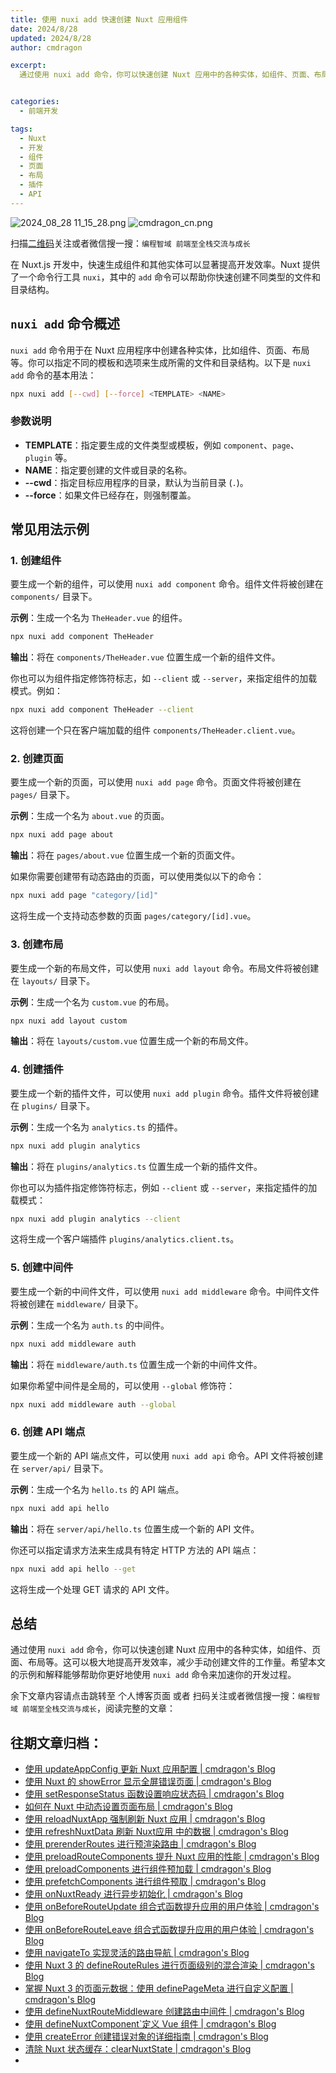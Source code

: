 ```yaml
---
title: 使用 nuxi add 快速创建 Nuxt 应用组件
date: 2024/8/28
updated: 2024/8/28
author: cmdragon

excerpt:
  通过使用 nuxi add 命令，你可以快速创建 Nuxt 应用中的各种实体，如组件、页面、布局等。这可以极大地提高开发效率，减少手动创建文件的工作量。希望本文的示例和解释能够帮助你更好地使用 nuxi add 命令来加速你的开发过程。


categories:
  - 前端开发

tags:
  - Nuxt
  - 开发
  - 组件
  - 页面
  - 布局
  - 插件
  - API
---
```


<img src="https://static.amd794.com/blog/images/2024_08_28 11_15_28.png@blog" title="2024_08_28 11_15_28.png" alt="2024_08_28 11_15_28.png"/>

<img src="https://api2.cmdragon.cn/upload/cmder/20250304_012821924.jpg" title="cmdragon_cn.png" alt="cmdragon_cn.png"/>


扫描[二维码](https://api2.cmdragon.cn/upload/cmder/20250304_012821924.jpg)关注或者微信搜一搜：`编程智域 前端至全栈交流与成长`



在 Nuxt.js 开发中，快速生成组件和其他实体可以显著提高开发效率。Nuxt 提供了一个命令行工具 `nuxi`，其中的 `add` 命令可以帮助你快速创建不同类型的文件和目录结构。

## `nuxi add` 命令概述

`nuxi add` 命令用于在 Nuxt 应用程序中创建各种实体，比如组件、页面、布局等。你可以指定不同的模板和选项来生成所需的文件和目录结构。以下是 `nuxi add` 命令的基本用法：

```bash
npx nuxi add [--cwd] [--force] <TEMPLATE> <NAME>
```

### 参数说明

- **TEMPLATE**：指定要生成的文件类型或模板，例如 `component`、`page`、`plugin` 等。
- **NAME**：指定要创建的文件或目录的名称。
- **--cwd**：指定目标应用程序的目录，默认为当前目录 (`.`)。
- **--force**：如果文件已经存在，则强制覆盖。

## 常见用法示例

### 1. 创建组件

要生成一个新的组件，可以使用 `nuxi add component` 命令。组件文件将被创建在 `components/` 目录下。

**示例**：生成一个名为 `TheHeader.vue` 的组件。

```bash
npx nuxi add component TheHeader
```

**输出**：将在 `components/TheHeader.vue` 位置生成一个新的组件文件。

你也可以为组件指定修饰符标志，如 `--client` 或 `--server`，来指定组件的加载模式。例如：

```bash
npx nuxi add component TheHeader --client
```

这将创建一个只在客户端加载的组件 `components/TheHeader.client.vue`。

### 2. 创建页面

要生成一个新的页面，可以使用 `nuxi add page` 命令。页面文件将被创建在 `pages/` 目录下。

**示例**：生成一个名为 `about.vue` 的页面。

```bash
npx nuxi add page about
```

**输出**：将在 `pages/about.vue` 位置生成一个新的页面文件。

如果你需要创建带有动态路由的页面，可以使用类似以下的命令：

```bash
npx nuxi add page "category/[id]"
```

这将生成一个支持动态参数的页面 `pages/category/[id].vue`。

### 3. 创建布局

要生成一个新的布局文件，可以使用 `nuxi add layout` 命令。布局文件将被创建在 `layouts/` 目录下。

**示例**：生成一个名为 `custom.vue` 的布局。

```bash
npx nuxi add layout custom
```

**输出**：将在 `layouts/custom.vue` 位置生成一个新的布局文件。

### 4. 创建插件

要生成一个新的插件文件，可以使用 `nuxi add plugin` 命令。插件文件将被创建在 `plugins/` 目录下。

**示例**：生成一个名为 `analytics.ts` 的插件。

```bash
npx nuxi add plugin analytics
```

**输出**：将在 `plugins/analytics.ts` 位置生成一个新的插件文件。

你也可以为插件指定修饰符标志，例如 `--client` 或 `--server`，来指定插件的加载模式：

```bash
npx nuxi add plugin analytics --client
```

这将生成一个客户端插件 `plugins/analytics.client.ts`。

### 5. 创建中间件

要生成一个新的中间件文件，可以使用 `nuxi add middleware` 命令。中间件文件将被创建在 `middleware/` 目录下。

**示例**：生成一个名为 `auth.ts` 的中间件。

```bash
npx nuxi add middleware auth
```

**输出**：将在 `middleware/auth.ts` 位置生成一个新的中间件文件。

如果你希望中间件是全局的，可以使用 `--global` 修饰符：

```bash
npx nuxi add middleware auth --global
```

### 6. 创建 API 端点

要生成一个新的 API 端点文件，可以使用 `nuxi add api` 命令。API 文件将被创建在 `server/api/` 目录下。

**示例**：生成一个名为 `hello.ts` 的 API 端点。

```bash
npx nuxi add api hello
```

**输出**：将在 `server/api/hello.ts` 位置生成一个新的 API 文件。

你还可以指定请求方法来生成具有特定 HTTP 方法的 API 端点：

```bash
npx nuxi add api hello --get
```

这将生成一个处理 GET 请求的 API 文件。

## 总结

通过使用 `nuxi add` 命令，你可以快速创建 Nuxt 应用中的各种实体，如组件、页面、布局等。这可以极大地提高开发效率，减少手动创建文件的工作量。希望本文的示例和解释能够帮助你更好地使用 `nuxi add` 命令来加速你的开发过程。

余下文章内容请点击跳转至 个人博客页面 或者 扫码关注或者微信搜一搜：`编程智域 前端至全栈交流与成长`，阅读完整的文章：

## 往期文章归档：

- [使用 updateAppConfig 更新 Nuxt 应用配置 | cmdragon's Blog](https://blog.cmdragon.cn/posts/17068dabc456/)
- [使用 Nuxt 的 showError 显示全屏错误页面 | cmdragon's Blog](https://blog.cmdragon.cn/posts/4f44ac49742b/)
- [使用 setResponseStatus 函数设置响应状态码 | cmdragon's Blog](https://blog.cmdragon.cn/posts/0e3e22c2447a/)
- [如何在 Nuxt 中动态设置页面布局 | cmdragon's Blog](https://blog.cmdragon.cn/posts/6168aad26848/)
- [使用 reloadNuxtApp 强制刷新 Nuxt 应用 | cmdragon's Blog](https://blog.cmdragon.cn/posts/c2c24219f5c0/)
- [使用 refreshNuxtData 刷新 Nuxt应用 中的数据 | cmdragon's Blog](https://blog.cmdragon.cn/posts/7696049934fb/)
- [使用 prerenderRoutes 进行预渲染路由 | cmdragon's Blog](https://blog.cmdragon.cn/posts/b28890e5d54d/)
- [使用 preloadRouteComponents 提升 Nuxt 应用的性能 | cmdragon's Blog](https://blog.cmdragon.cn/posts/851697425a66/)
- [使用 preloadComponents 进行组件预加载 | cmdragon's Blog](https://blog.cmdragon.cn/posts/6f58e9a6735b/)
- [使用 prefetchComponents 进行组件预取 | cmdragon's Blog](https://blog.cmdragon.cn/posts/a73257bce752/)
- [使用 onNuxtReady 进行异步初始化 | cmdragon's Blog](https://blog.cmdragon.cn/posts/64b599de0716/)
- [使用 onBeforeRouteUpdate 组合式函数提升应用的用户体验 | cmdragon's Blog](https://blog.cmdragon.cn/posts/cdd338b2e728/)
- [使用 onBeforeRouteLeave 组合式函数提升应用的用户体验 | cmdragon's Blog](https://blog.cmdragon.cn/posts/cfb92785e131/)
- [使用 navigateTo 实现灵活的路由导航 | cmdragon's Blog](https://blog.cmdragon.cn/posts/30bdc45ab749/)
- [使用 Nuxt 3 的 defineRouteRules 进行页面级别的混合渲染 | cmdragon's Blog](https://blog.cmdragon.cn/posts/4a1749875882/)
- [掌握 Nuxt 3 的页面元数据：使用 definePageMeta 进行自定义配置 | cmdragon's Blog](https://blog.cmdragon.cn/posts/6f827ad7a980/)
- [使用 defineNuxtRouteMiddleware 创建路由中间件 | cmdragon's Blog](https://blog.cmdragon.cn/posts/30f5cad8adaa/)
- [使用 defineNuxtComponent`定义 Vue 组件 | cmdragon's Blog](https://blog.cmdragon.cn/posts/df9c2cf37c29/)
- [使用 createError 创建错误对象的详细指南 | cmdragon's Blog](https://blog.cmdragon.cn/posts/93b5a8ec52df/)
- [清除 Nuxt 状态缓存：clearNuxtState | cmdragon's Blog](https://blog.cmdragon.cn/posts/0febec81a1d1/)
-


